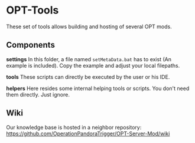 # OPT-Tools

These set of tools allows building and hosting of several OPT mods.

## Components

**settings**
In this folder, a file named `setMetaData.bat` has to exist (An example is included). Copy the example and adjust your local filepaths.

**tools**
These scripts can directly be executed by the user or his IDE.

**helpers**
Here resides some internal helping tools or scripts. You don't need them directly. Just ignore.

## Wiki
Our knowledge base is hosted in a neighbor repository:
https://github.com/OperationPandoraTrigger/OPT-Server-Mod/wiki
